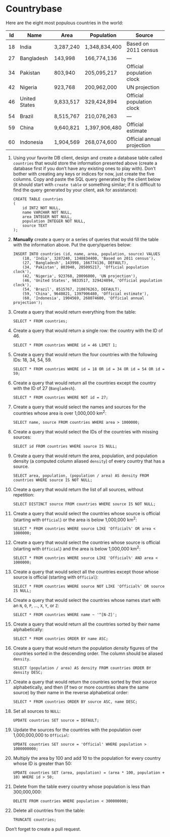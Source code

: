 # Countrybase

Here are the eight most populous countries in the world: 

| Id | Name           | Area      | Population    | Source                     |
|----|----------------|-----------|---------------|----------------------------|
| 18 |  India         | 3,287,240 | 1,348,834,400 | Based on 2011 census       |
| 27 |  Bangladesh    | 143,998   | 166,774,136   | —                          |
| 34 |  Pakistan      | 803,940   | 205,095,217   | Official population clock  |
| 42 |  Nigeria       | 923,768   | 200,962,000   | UN projection              |
| 46 |  United States | 9,833,517 | 329,424,894   | Official population clock  |
| 54 |  Brazil        | 8,515,767 | 210,076,263   | —                          |
| 59 |  China         | 9,640,821 | 1,397,906,480 | Official estimate          |
| 60 |  Indonesia     | 1,904,569 | 268,074,600   | Official annual projection |

1. Using your favorite DB client, design and create a database table called `countries` that would store the information presented above (create a database first if you don’t have any existing ones to play with). Don’t bother with creating any keys or indices for now, just create the five columns. Copy and paste the SQL query generated by the client below (it should start with `create table` or something similar; if it is difficult to find the query generated by your client, ask for assistance):

    ```postgresql
    CREATE TABLE countries
    (
        id INT2 NOT NULL,
        name VARCHAR NOT NULL,
        area INTEGER NOT NULL,
        population INTEGER NOT NULL,
        source TEXT
    );
    ```

2. **Manually** create a query or a series of queries that would fill the table with the information above. Put the query/queries below:

    ```postgresql
    INSERT INTO countries (id, name, area, population, source) VALUES
        (18, 'India', 3287240, 1348834400, 'Based on 2011 census'),
        (27, 'Bangladesh', 143998, 166774136, DEFAULT),
        (34, 'Pakistan', 803940, 205095217, 'Official population clock'),
        (42, 'Nigeria', 923768, 20096000, 'UN projection'),
        (46, 'United States', 9833517, 329424894, 'Official population clock'),
        (54, 'Brazil', 8515767, 210076263, DEFAULT),
        (59, 'China', 9640821, 1397906480, 'Official estimate'),
        (60, 'Indonesia', 1904569, 268074600, 'Official annual projection');
    ```

3. Create a query that would return everything from the table:

    ```postgresql
    SELECT * FROM countries;
    ```

4. Create a query that would return a single row: the country with the ID of 46.

    ```postgresql
    SELECT * FROM countries WHERE id = 46 LIMIT 1;
    ```

5. Create a query that would return the four countries with the following IDs: 18, 34, 54, 59.

    ```postgresql
    SELECT * FROM countries WHERE id = 18 OR id = 34 OR id = 54 OR id = 59;
    ```

6. Create a query that would return all the countries except the country with the ID of 27 (`Bangladesh`).

    ```postgresql
    SELECT * FROM countries WHERE NOT id = 27;
    ```

7. Create a query that would select the names and sources for the countries whose area is over 1,000,000 km<sup>2</sup>:

    ```postgresql
    SELECT name, source FROM countries WHERE area > 1000000;
    ```
    
8. Create a query that would select the IDs of the countries with missing sources:

    ```postgresql
    SELECT id FROM countries WHERE source IS NULL;
    ```
    
9. Create a query that would return the area, population, and population density (a computed column aliased `density`) of every country that has a source.

    ```postgresql
    SELECT area, population, (population / area) AS density FROM countries WHERE source IS NOT NULL;
    ```
    
10. Create a query that would return the list of all sources, without repetition:

    ```postgresql
    SELECT DISTINCT source FROM countries WHERE source IS NOT NULL;
    ```

11. Create a query that would select the countries whose source is official (starting with `Official`) or the area is below 1,000,000 km<sup>2</sup>:

    ```postgresql
    SELECT * FROM countries WHERE source LIKE 'Official%' OR area < 1000000;
    ```

12. Create a query that would select the countries whose source is official (starting with `Official`) and the area is below 1,000,000 km<sup>2</sup>:

    ```postgresql
    SELECT * FROM countries WHERE source LIKE 'Official%' AND area < 1000000;
    ```
    
13. Create a query that would select all the countries except those whose source is official (starting with `Official`):

    ```postgresql
    SELECT * FROM countries WHERE source NOT LIKE 'Official%' OR source IS NULL;
    ```
    
14. Create a query that would select the countries whose names start with an `N`, `O`, `P`, ..., `X`, `Y`, or `Z`:

    ```postgresql
    SELECT * FROM countries WHERE name ~ '^[N-Z]';
    ```
    
15. Create a query that would return all the countries sorted by their name alphabetically:

    ```postgresql
    SELECT * FROM countries ORDER BY name ASC;
    ```

16. Create a query that would return the population _density_ figures of the countries sorted in the descending order. The column should be aliased `density`.

    ```postgresql
    SELECT (population / area) AS density FROM countries ORDER BY density DESC;
    ```

17. Create a query that would return the countries sorted by their source alphabetically, and then (if two or more countries share the same source) by their name in the reverse alphabetical order:

    ```postgresql
    SELECT * FROM countries ORDER BY source ASC, name DESC;
    ```
    
18. Set all sources to `NULL`:

    ```postgresql
    UPDATE countries SET source = DEFAULT;
    ```
    
19. Update the sources for the countries with the population over 1,000,000,000 to `Official`:

    ```postgresql
    UPDATE countries SET source = 'Official' WHERE population > 1000000000;
    ```
    
20. Multiply the area by 100 and add 10 to the population for every country whose ID is greater than 50:

    ```postgresql
    UPDATE countries SET (area, population) = (area * 100, population + 10) WHERE id > 50;
    ```

21. Delete from the table every country whose population is less than 300,000,000:

    ```postgresql
    DELETE FROM countries WHERE population < 300000000;
    ```

22. Delete all countries from the table:

    ```postgresql
    TRUNCATE countries;
    ```
    
Don’t forget to create a pull request.
